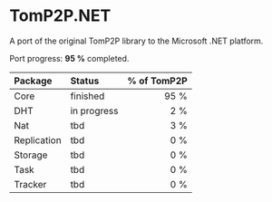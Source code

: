 TomP2P.NET
==========

A port of the original TomP2P library to the Microsoft .NET platform.

Port progress: **95 %** completed.

| Package     | Status      | % of TomP2P | 
| :---------- |:------------| -----------:| 
| Core        | finished    | 95 %        | 
| DHT         | in progress | 2 %         | 
| Nat         | tbd         | 3 %         | 
| Replication | tbd         | 0 %         | 
| Storage     | tbd         | 0 %         | 
| Task        | tbd         | 0 %         | 
| Tracker     | tbd         | 0 %         | 
